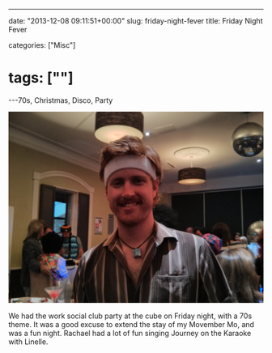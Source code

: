 ---

date: "2013-12-08 09:11:51+00:00"
slug: friday-night-fever
title: Friday Night Fever

categories: ["Misc"]
# tags: [""]
---70s, Christmas, Disco, Party

![70s](img_20131206_185416.jpg)

We had the work social club party at the cube on Friday night, with a 70s theme. It was a good excuse to extend the stay of my Movember Mo, and was a fun night. Rachael had a lot of fun singing Journey on the Karaoke with Linelle.
